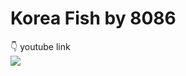 # Korea Fish by 8086

 👇 youtube link<br>
[![](http://img.youtube.com/vi/lqbrsrXmBEc/0.jpg)](http://www.youtube.com/watch?v=lqbrsrXmBEc "")

